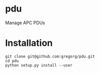 # pdu

Manage APC PDUs

# Installation

```
git clone git@github.com:gregorg/pdu.git
cd pdu
python setup.py install --user
```

